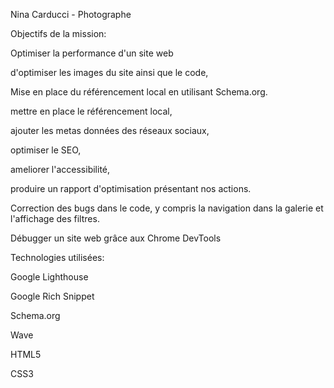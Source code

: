 Nina Carducci - Photographe 





Objectifs de la mission:













Optimiser la performance d'un site web

d'optimiser les images du site ainsi que le code,

Mise en place du référencement local en utilisant Schema.org.

mettre en place le référencement local,

ajouter les metas données des réseaux sociaux,

optimiser le SEO,

ameliorer l'accessibilité,

produire un rapport d'optimisation présentant nos actions.

Correction des bugs dans le code, y compris la navigation dans la galerie et l'affichage des filtres.

Débugger un site web grâce aux Chrome DevTools





Technologies utilisées:





Google Lighthouse

Google Rich Snippet

Schema.org

Wave

HTML5

CSS3
